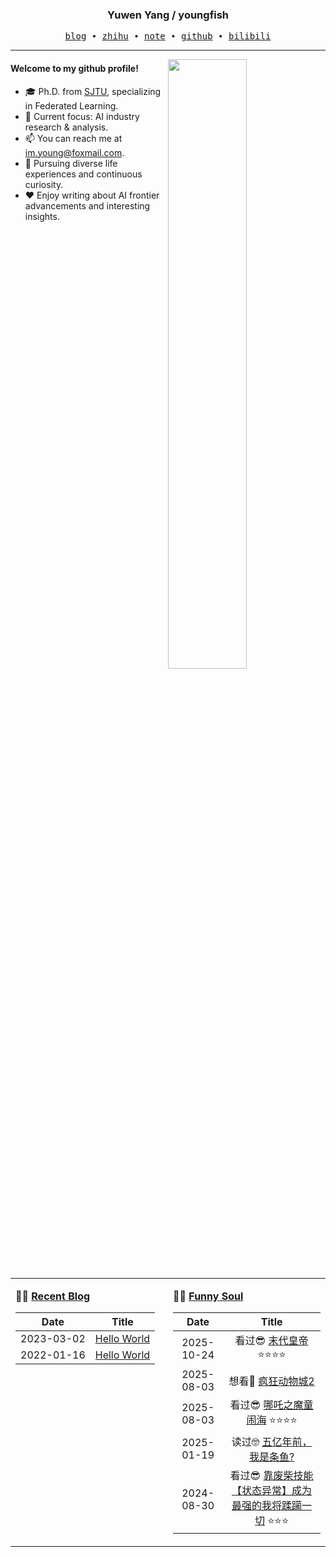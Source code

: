 <h3 align="center"> Yuwen Yang / youngfish </h3>

<p align="center">
  <samp>
    <a href="https://youngfish42.github.io/blog">blog</a> ∙
    <a href="https://www.zhihu.com/people/youngfish42">zhihu</a> ∙
    <a href="https://youngfish42.github.io/note">note</a> ∙
    <a href="https://github.com/youngfish42">github</a> ∙ 
    <a href="https://space.bilibili.com/38135278">bilibili</a>
  </samp>
</p>



---

<img align="right" src="https://github-readme-stats-gamma-ochre.vercel.app/api?username=youngfish42&show_icons=true&hide_border=true&theme=swift" width="50%">


#### Welcome to my github profile!
<!-- languages:start -->
<!-- prettier-ignore-start -->
<!-- markdownlint-disable -->

- 🎓 Ph.D. from [SJTU](https://www.sjtu.edu.cn/), specializing in Federated Learning.
- 💼 Current focus: AI industry research & analysis.
- 📫 You can reach me at [im.young@foxmail.com](mailto:im.young@foxmail.com).
- 🎨 Pursuing diverse life experiences and continuous curiosity.
- ❤️ Enjoy writing about AI frontier advancements and interesting insights.



<!-- markdownlint-restore -->
<!-- prettier-ignore-end -->
<!-- languages:end -->

<table width="100%" align="center" padding="0" margin="0">
<tr>
<td valign="top" width="50%">

**🤹‍♀️ <a href="https://youngfish42.github.io/blog" target="_blank">Recent Blog</a>**

<!-- START_SECTION:blog -->
| Date | Title |
| :-: | :---: |
| 2023-03-02 | <a href='https://youngfish42.github.io/blog/posts/test/' target='_blank'>Hello World</a> |
| 2022-01-16 | <a href='https://youngfish42.github.io/blog/posts/hello-world/' target='_blank'>Hello World</a> |
<!-- END_SECTION:blog -->

</td>
<td valign="top" width="50%">

**🤾‍♂️ <a href="https://www.douban.com/people/187848884/" target="_blank">Funny Soul</a>**

<!-- START_SECTION:douban -->
| Date | Title |
| :-: | :---: |
| 2025-10-24 | 看过😎 <a href='https://movie.douban.com/subject/1293172/' target='_blank'>末代皇帝</a> ⭐⭐⭐⭐ |
| 2025-08-03 | 想看🤔 <a href='https://movie.douban.com/subject/26817136/' target='_blank'>疯狂动物城2</a>  |
| 2025-08-03 | 看过😎 <a href='https://movie.douban.com/subject/34780991/' target='_blank'>哪吒之魔童闹海</a> ⭐⭐⭐⭐ |
| 2025-01-19 | 读过🤓 <a href='https://book.douban.com/subject/37129513/' target='_blank'>五亿年前，我是条鱼?</a>  |
| 2024-08-30 | 看过😎 <a href='https://movie.douban.com/subject/35778548/' target='_blank'>靠废柴技能【状态异常】成为最强的我将蹂躏一切</a> ⭐⭐⭐ |
<!-- END_SECTION:douban -->

</td>
</tr>


</table>
